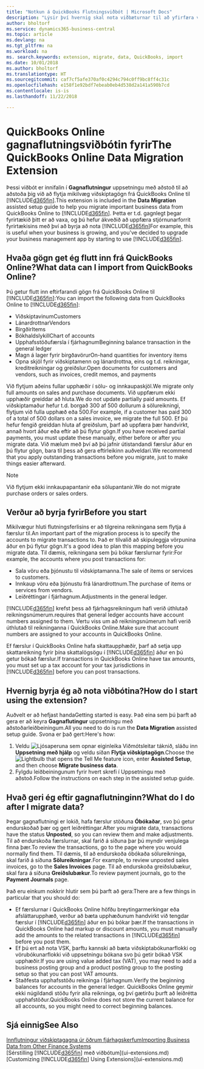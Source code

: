 ```yaml
---
title: "Notkun á QuickBooks Flutningsviðbót | Microsoft Docs"
description: "Lýsir því hvernig skal nota viðbæturnar til að yfirfæra viðskiptamenn, lánardrottna, vörur og reikninga frá QuickBooks Online til Business Central."
author: bholtorf
ms.service: dynamics365-business-central
ms.topic: article
ms.devlang: na
ms.tgt_pltfrm: na
ms.workload: na
ms. search.keywords: extension, migrate, data, QuickBooks, import
ms.date: 10/01/2018
ms.author: bholtorf
ms.translationtype: HT
ms.sourcegitcommit: caf7cf5afe370af0c4294c794c0ff9bc8ff4c31c
ms.openlocfilehash: e158f1e92bdf7ebeab0eb4d538d2a141a590b7cd
ms.contentlocale: is-is
ms.lasthandoff: 11/22/2018

---
```


# <a name="the-quickbooks-online-data-migration-extension"></a><span data-ttu-id="6532f-103">QuickBooks Online gagnaflutningsviðbótin fyrir</span><span class="sxs-lookup"><span data-stu-id="6532f-103">The QuickBooks Online Data Migration Extension</span></span>
<span data-ttu-id="6532f-104">Þessi viðbót er innifalin í **Gagnaflutningur** uppsetningu með aðstoð til að aðstoða þig við að flytja mikilvæg viðskiptagögn frá QuickBooks Online til [!INCLUDE[d365fin](includes/d365fin_md.md)].</span><span class="sxs-lookup"><span data-stu-id="6532f-104">This extension is included in the **Data Migration** assisted setup guide to help you migrate important business data from QuickBooks Online to [!INCLUDE[d365fin](includes/d365fin_md.md)].</span></span> <span data-ttu-id="6532f-105">Þetta er t.d. gagnlegt þegar fyrirtækið þitt er að vaxa, og þú hefur ákveðið að uppfæra stjórnunarforrit fyrirtækisins með því að byrja að nota [!INCLUDE[d365fin](includes/d365fin_md.md)]</span><span class="sxs-lookup"><span data-stu-id="6532f-105">For example, this is useful when your business is growing, and you've decided to upgrade your business management app by starting to use [!INCLUDE[d365fin](includes/d365fin_md.md)].</span></span>

## <a name="what-data-can-i-import-from-quickbooks-online"></a><span data-ttu-id="6532f-106">Hvaða gögn get ég flutt inn frá QuickBooks Online?</span><span class="sxs-lookup"><span data-stu-id="6532f-106">What data can I import from QuickBooks Online?</span></span>
<span data-ttu-id="6532f-107">Þú getur flutt inn eftirfarandi gögn frá QuickBooks Online til [!INCLUDE[d365fin](includes/d365fin_md.md)]:</span><span class="sxs-lookup"><span data-stu-id="6532f-107">You can import the following data from QuickBooks Online to [!INCLUDE[d365fin](includes/d365fin_md.md)]:</span></span>  

* <span data-ttu-id="6532f-108">Viðskiptavinum</span><span class="sxs-lookup"><span data-stu-id="6532f-108">Customers</span></span>
* <span data-ttu-id="6532f-109">Lánardrottnar</span><span class="sxs-lookup"><span data-stu-id="6532f-109">Vendors</span></span>
* <span data-ttu-id="6532f-110">Birgðir</span><span class="sxs-lookup"><span data-stu-id="6532f-110">Items</span></span>
* <span data-ttu-id="6532f-111">Bókhaldslykill</span><span class="sxs-lookup"><span data-stu-id="6532f-111">Chart of accounts</span></span>
* <span data-ttu-id="6532f-112">Upphafsstöðufærsla í fjárhagnum</span><span class="sxs-lookup"><span data-stu-id="6532f-112">Beginning balance transaction in the general ledger</span></span>
* <span data-ttu-id="6532f-113">Magn á lager fyrir birgðavörur</span><span class="sxs-lookup"><span data-stu-id="6532f-113">On-hand quantities for inventory items</span></span>
* <span data-ttu-id="6532f-114">Opna skjöl fyrir viðskiptamenn og lánardrottna, eins og t.d. reikningar, kreditreikningar og greiðslur.</span><span class="sxs-lookup"><span data-stu-id="6532f-114">Open documents for customers and vendors, such as invoices, credit memos, and payments</span></span>

<span data-ttu-id="6532f-115">Við flytjum aðeins fullar upphæðir í sölu- og innkaupaskjöl.</span><span class="sxs-lookup"><span data-stu-id="6532f-115">We migrate only full amounts on sales and purchase documents.</span></span> <span data-ttu-id="6532f-116">Við uppfærum ekki upphæðir greiddar að hluta.</span><span class="sxs-lookup"><span data-stu-id="6532f-116">We do not update partially paid amounts.</span></span> <span data-ttu-id="6532f-117">Ef viðskiptamaður hefur t.d. borgað 300 af 500 dollurum á sölureikningi, flytjum við fulla upphæð eða 500.</span><span class="sxs-lookup"><span data-stu-id="6532f-117">For example, if a customer has paid 300 of a total of 500 dollars on a sales invoice, we migrate the full 500.</span></span> <span data-ttu-id="6532f-118">Ef þú hefur fengið greiddan hluta af greiðslum, þarf að uppfæra þær handvirkt, annað hvort áður eða eftir að þú flytur gögn.</span><span class="sxs-lookup"><span data-stu-id="6532f-118">If you have received partial payments, you must update these manually, either before or after you migrate data.</span></span> <span data-ttu-id="6532f-119">Við mælum með því að þú jafnir útistandandi færslur áður en þú flytur gögn, bara til þess að gera eftirleikinn auðveldari.</span><span class="sxs-lookup"><span data-stu-id="6532f-119">We recommend that you apply outstanding transactions before you migrate, just to make things easier afterward.</span></span>

> [!NOTE]  
>   <span data-ttu-id="6532f-120">Við flytjum ekki innkaupapantanir eða sölupantanir.</span><span class="sxs-lookup"><span data-stu-id="6532f-120">We do not migrate purchase orders or sales orders.</span></span>

## <a name="before-you-start"></a><span data-ttu-id="6532f-121">Verður að byrja fyrir</span><span class="sxs-lookup"><span data-stu-id="6532f-121">Before you start</span></span>
<span data-ttu-id="6532f-122">Mikilvægur hluti flutningsferlisins er að tilgreina reikningana sem flytja á færslur til.</span><span class="sxs-lookup"><span data-stu-id="6532f-122">An important part of the migration process is to specify the accounts to migrate transactions to.</span></span> <span data-ttu-id="6532f-123">Það er tilvalið að skipuleggja vörpunina áður en þú flytur gögn.</span><span class="sxs-lookup"><span data-stu-id="6532f-123">It's a good idea to plan this mapping before you migrate data.</span></span> <span data-ttu-id="6532f-124">Til dæmis, reikningana sem þú bókar færslurnar fyrir:</span><span class="sxs-lookup"><span data-stu-id="6532f-124">For example, the accounts where you post transactions for:</span></span>  

* <span data-ttu-id="6532f-125">Sala vöru eða þjónustu til viðskiptamanna.</span><span class="sxs-lookup"><span data-stu-id="6532f-125">The sale of items or services to customers.</span></span>
* <span data-ttu-id="6532f-126">Innkaup vöru eða þjónustu frá lánardrottnum.</span><span class="sxs-lookup"><span data-stu-id="6532f-126">The purchase of items or services from vendors.</span></span>  
* <span data-ttu-id="6532f-127">Leiðréttingar í fjárhagnum.</span><span class="sxs-lookup"><span data-stu-id="6532f-127">Adjustments in the general ledger.</span></span>  

[!INCLUDE[d365fin](includes/d365fin_md.md)] <span data-ttu-id="6532f-128">krefst þess að fjárhagsreikningum hafi verið úthlutað reikningsnúmerum.</span><span class="sxs-lookup"><span data-stu-id="6532f-128">requires that general ledger accounts have account numbers assigned to them.</span></span> <span data-ttu-id="6532f-129">Vertu viss um að reikningsnúmerum hafi verið úthlutað til reikninganna í QuickBooks Online.</span><span class="sxs-lookup"><span data-stu-id="6532f-129">Make sure that account numbers are assigned to your accounts in QuickBooks Online.</span></span>

<span data-ttu-id="6532f-130">Ef færslur í QuickBooks Online hafa skattaupphæðir, þarf að setja upp skattareikning fyrir þína skattalögsögu í [!INCLUDE[d365fin](includes/d365fin_md.md)] áður en þú getur bókað færslur.</span><span class="sxs-lookup"><span data-stu-id="6532f-130">If transactions in QuickBooks Online have tax amounts, you must set up a tax account for your tax jurisdictions in [!INCLUDE[d365fin](includes/d365fin_md.md)] before you can post transactions.</span></span>

## <a name="how-do-i-start-using-the-extension"></a><span data-ttu-id="6532f-131">Hvernig byrja ég að nota viðbótina?</span><span class="sxs-lookup"><span data-stu-id="6532f-131">How do I start using the extension?</span></span>
<span data-ttu-id="6532f-132">Auðvelt er að hefjast handa</span><span class="sxs-lookup"><span data-stu-id="6532f-132">Getting started is easy.</span></span> <span data-ttu-id="6532f-133">Það eina sem þú þarft að gera er að keyra **Gagnaflutingur** uppsetningu með aðstoðarleiðbeiningum.</span><span class="sxs-lookup"><span data-stu-id="6532f-133">All you need to do is run the **Data Migration** assisted setup guide.</span></span> <span data-ttu-id="6532f-134">Svona er það gert:</span><span class="sxs-lookup"><span data-stu-id="6532f-134">Here's how:</span></span>

1. <span data-ttu-id="6532f-135">Veldu ![Ljósaperuna sem opnar eiginleika Viðmótsleitar](media/ui-search/search_small.png "Segðu mér hvað þú vilt gera") táknið, sláðu inn **Uppsetning með hjálp** og veldu síðan **Flytja viðskiptagögn**.</span><span class="sxs-lookup"><span data-stu-id="6532f-135">Choose the ![Lightbulb that opens the Tell Me feature](media/ui-search/search_small.png "Tell me what you want to do") icon, enter **Assisted Setup**, and then choose **Migrate business data**.</span></span>
2. <span data-ttu-id="6532f-136">Fylgdu leiðbeiningunum fyrir hvert skrefi í Uppsetningu með aðstoð.</span><span class="sxs-lookup"><span data-stu-id="6532f-136">Follow the instructions on each step in the assisted setup guide.</span></span>

## <a name="what-do-i-do-after-i-migrate-data"></a><span data-ttu-id="6532f-137">Hvað geri ég eftir gagnaflutninginn?</span><span class="sxs-lookup"><span data-stu-id="6532f-137">What do I do after I migrate data?</span></span>
<span data-ttu-id="6532f-138">Þegar gagnaflutningi er lokið, hafa færslur stöðuna **Óbókaðar**, svo þú getur endurskoðað þær og gert leiðréttingar.</span><span class="sxs-lookup"><span data-stu-id="6532f-138">After you migrate data, transactions have the status **Unposted**, so you can review them and make adjustments.</span></span> <span data-ttu-id="6532f-139">Til að endurskoða færslurnar, skal farið á síðuna þar þú myndir venjulega finna þær.</span><span class="sxs-lookup"><span data-stu-id="6532f-139">To review the transactions, go to the page where you would normally find them.</span></span> <span data-ttu-id="6532f-140">Til dæmis, til að endurskoða óbókaða sölureikninga, skal farið á síðuna **Sölureikningar**.</span><span class="sxs-lookup"><span data-stu-id="6532f-140">For example, to review unposted sales invoices, go to the **Sales Invoices** page.</span></span> <span data-ttu-id="6532f-141">Til að endurskoða greiðslubækur, skal fara á síðuna **Greiðslubækur**.</span><span class="sxs-lookup"><span data-stu-id="6532f-141">To review payment journals, go to the **Payment Journals** page.</span></span>   

<span data-ttu-id="6532f-142">Það eru einkum nokkrir hlutir sem þú þarft að gera:</span><span class="sxs-lookup"><span data-stu-id="6532f-142">There are a few things in particular that you should do:</span></span>

* <span data-ttu-id="6532f-143">Ef færslurnar í QuickBooks Online höfðu breytingarmerkingar eða afsláttarupphæð, verður að bæta upphæðunum handvirkt við tengdar færslur í [!INCLUDE[d365fin](includes/d365fin_md.md)] áður en þú bókar þær.</span><span class="sxs-lookup"><span data-stu-id="6532f-143">If the transactions in QuickBooks Online had markup or discount amounts, you must manually add the amounts to the related transactions in [!INCLUDE[d365fin](includes/d365fin_md.md)] before you post them.</span></span>
* <span data-ttu-id="6532f-144">Ef þú ert að nota VSK, þarftu kannski að bæta viðskiptabókunarflokki og vörubókunarflokki við uppsetningu bókana svo þú getir bókað VSK upphæðir.</span><span class="sxs-lookup"><span data-stu-id="6532f-144">If you are using value added tax (VAT), you may need to add a business posting group and a product posting group to the posting setup so that you can post VAT amounts.</span></span>
* <span data-ttu-id="6532f-145">Staðfesta upphafsstöðu reikninga í fjárhagnum.</span><span class="sxs-lookup"><span data-stu-id="6532f-145">Verify the beginning balances for accounts in the general ledger.</span></span> <span data-ttu-id="6532f-146">QuickBooks Online geymir ekki núgildandi stöðu fyrir alla reikninga, og því gætirðu þurft að leiðrétta upphafstöður.</span><span class="sxs-lookup"><span data-stu-id="6532f-146">QuickBooks Online does not store the current balance for all accounts, so you might need to correct beginning balances.</span></span>

## <a name="see-also"></a><span data-ttu-id="6532f-147">Sjá einnig</span><span class="sxs-lookup"><span data-stu-id="6532f-147">See Also</span></span>
[<span data-ttu-id="6532f-148">Innflutningur viðskiptagagna úr öðrum fjárhagskerfum</span><span class="sxs-lookup"><span data-stu-id="6532f-148">Importing Business Data from Other Finance Systems</span></span>](across-import-data-configuration-packages.md)  
<span data-ttu-id="6532f-149">[Sérstilling [!INCLUDE[d365fin](includes/d365fin_md.md)] með viðbótum](ui-extensions.md)</span><span class="sxs-lookup"><span data-stu-id="6532f-149">[Customizing [!INCLUDE[d365fin](includes/d365fin_md.md)] Using Extensions](ui-extensions.md)</span></span>  

